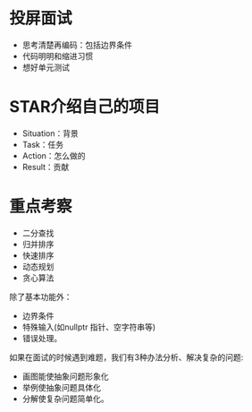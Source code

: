 # 投屏面试
* 思考清楚再编码：包括边界条件
* 代码明明和缩进习惯
* 想好单元测试

# STAR介绍自己的项目
* Situation：背景
* Task：任务
* Action：怎么做的
* Result：贡献

# 重点考察
* 二分查找
* 归并排序
* 快速排序
* 动态规划
* 贪心算法

除了基本功能外：
* 边界条件
* 特殊输入(如nullptr 指针、空字符串等)
* 错误处理。

如果在面试的时候遇到难题，我们有3种办法分析、解决复杂的问题:
* 画图能使抽象问题形象化
* 举例使抽象问题具体化
* 分解使复杂问题简单化。